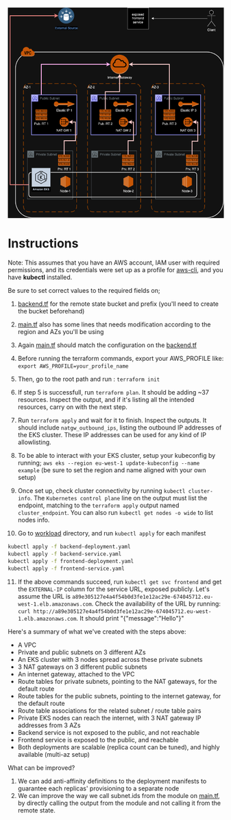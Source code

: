 ![Alt text](./setup_diagram.png "setup diagram")


# Instructions
Note: This assumes that you have an AWS account, IAM user with required permissions, and its credentials were set up as a profile for [aws-cli](https://docs.aws.amazon.com/cli/latest/userguide/getting-started-quickstart.html#getting-started-quickstart-new-command), and you have **kubectl** installed.

Be sure to set correct values to the required fields on;

1. [backend.tf](backend.tf) for the remote state bucket and prefix (you'll need to create the bucket beforehand)
2. [main.tf](main.tf#L3-L6) also has some lines that needs modification according to the region and AZs you'll be using
3. Again [main.tf](main.tf#L19-21) should match the configuration on the [backend.tf](backend.tf)
4. Before running the terraform commands, export your AWS_PROFILE like:
`export AWS_PROFILE=your_profile_name`

5. Then, go to the root path and run : `terraform init`
6. If step 5 is successfull, run `terraform plan`. It should be adding ~37 resources. Inspect the output, and if it's listing all the intended resources, carry on with the next step.
7. Run `terraform apply` and wait for it to finish. Inspect the outputs. It should include `natgw_outbound_ips`, listing the outbound IP addresses of the EKS cluster. These IP addresses can be used for any kind of IP allowlisting.
8. To be able to interact with your EKS cluster, setup your kubeconfig by running;
`aws eks --region eu-west-1 update-kubeconfig
    --name example` (be sure to set the region and name aligned with your own setup)
9. Once set up, check cluster connectivity by running `kubectl cluster-info`. The `Kubernetes control plane` line on the output must list the endpoint, matching to the `terraform apply` output named `cluster_endpoint`. You can also run `kubectl get nodes -o wide` to list nodes info.
10. Go to [workload](./workload/) directory, and run `kubectl apply` for each manifest 

```sh
kubectl apply -f backend-deployment.yaml
kubectl apply -f backend-service.yaml
kubectl apply -f frontend-deployment.yaml
kubectl apply -f frontend-service.yaml
```
11. If the above commands succeed, run `kubectl get svc frontend` and get the `EXTERNAL-IP` column for the service URL, exposed publicly. Let's assume the URL is `a89e305127e4a4f54b0d3fe1e12ac29e-674045712.eu-west-1.elb.amazonaws.com`. Check the availability of the URL by running:
`curl http://a89e305127e4a4f54b0d3fe1e12ac29e-674045712.eu-west-1.elb.amazonaws.com`. It should print "{"message":"Hello"}"

Here's a summary of what we've created with the steps above:

* A VPC
* Private and public subnets on 3 different AZs
* An EKS cluster with 3 nodes spread across these private subnets
* 3 NAT gateways on 3 different public subnets
* An internet gateway, attached to the VPC
* Route tables for private subnets, pointing to the NAT gateways, for the default route
* Route tables for the public subnets, pointing to the internet gateway, for the default route
* Route table associations for the related subnet / route table pairs
* Private EKS nodes can reach the internet, with 3 NAT gateway IP addresses from 3 AZs
* Backend service is not exposed to the public, and not reachable
* Frontend service is exposed to the public, and reachable
* Both deployments are scalable (replica count can be tuned), and highly available (multi-az setup)

What can be improved?
1. We can add anti-affinity definitions to the deployment manifests to guarantee each replicas' provisioning to a separate node
2. We can improve the way we call subnet.ids from the module on [main.tf](main.tf#L31-33), by directly calling the output from the module and not calling it from the remote state.